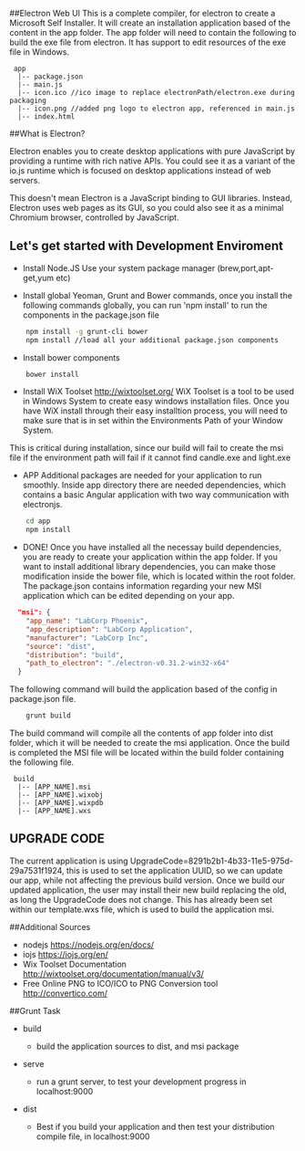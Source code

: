 ##Electron Web UI
This is a complete compiler, for electron to create a Microsoft Self Installer. It will create an installation application based of the content in the app folder. 
The app folder will need to contain the following to build the exe file from electron. It has support to edit resources of the exe file in Windows.

```
 app
  |-- package.json
  |-- main.js
  |-- icon.ico //ico image to replace electronPath/electron.exe during packaging
  |-- icon.png //added png logo to electron app, referenced in main.js
  |-- index.html
```

##What is Electron?

Electron enables you to create desktop applications with pure JavaScript by providing a runtime with rich native APIs. You could see it as a variant of the io.js runtime which is focused on desktop applications instead of web servers.

This doesn't mean Electron is a JavaScript binding to GUI libraries. Instead, Electron uses web pages as its GUI, so you could also see it as a minimal Chromium browser, controlled by JavaScript.


## Let's get started with Development Enviroment
- Install Node.JS
Use your system package manager (brew,port,apt-get,yum etc)

- Install global Yeoman, Grunt and Bower commands, once you install the following commands globally, you can run 'npm install' to run the components in the package.json file

```bash
	npm install -g grunt-cli bower
	npm install //load all your additional package.json components
```

- Install bower components
```bash
	bower install
```

- Install WiX Toolset <http://wixtoolset.org/>
WiX Toolset is a tool to be used in Windows System to create easy windows installation files. Once you have WiX install through their easy installtion process, you will need to make sure that is in set within the Environments Path of your Window System.

This is critical during installation, since our build will fail to create the msi file if the environment path will fail if it cannot find candle.exe and light.exe

- APP
Additional packages are needed for your application to run smoothly. Inside app directory there are needed dependencies, which contains a basic Angular application with two way communication with electronjs.

```bash
	cd app
	npm install
```

- DONE!
Once you have installed all the necessay build dependencies, you are ready to create your application within the app folder. If you want to install additional library dependencies, you can make those modification inside the bower file, which is located within the root folder. The package.json contains information regarding your new MSI application which can be edited depending on your app.

```json
  "msi": {
    "app_name": "LabCorp Phoenix",
    "app_description": "LabCorp Application",
    "manufacturer": "LabCorp Inc",
    "source": "dist",
    "distribution": "build",
    "path_to_electron": "./electron-v0.31.2-win32-x64"
  }
```
The following command will build the application based of the config in package.json file.

```bash
	grunt build
```

The build command will compile all the contents of app folder into dist folder, which it will be needed to create the msi application. Once the build is completed the MSI file will be located within the build folder containing the following file. 

```
 build
  |-- [APP_NAME].msi
  |-- [APP_NAME].wixobj
  |-- [APP_NAME].wixpdb
  |-- [APP_NAME].wxs
```


## UPGRADE CODE
The current application is using UpgradeCode=8291b2b1-4b33-11e5-975d-29a7531f1924, this is used to set the application UUID, so we can update our app, while not affecting the previous build version. Once we build our updated application, the user may install their new build replacing the old, as long the UpgradeCode does not change. This has already been set within our template.wxs file, which is used to build the application msi.


##Additional Sources
- nodejs <https://nodejs.org/en/docs/>
- iojs <https://iojs.org/en/>
- Wix Toolset Documentation <http://wixtoolset.org/documentation/manual/v3/>
- Free Online PNG to ICO/ICO to PNG Conversion tool <http://convertico.com/>


##Grunt Task
- build
    - build the application sources to dist, and msi package
    
- serve
    - run a grunt server, to test your development progress in localhost:9000
    
- dist
    - Best if you build your application and then test your distribution compile file, in localhost:9000


